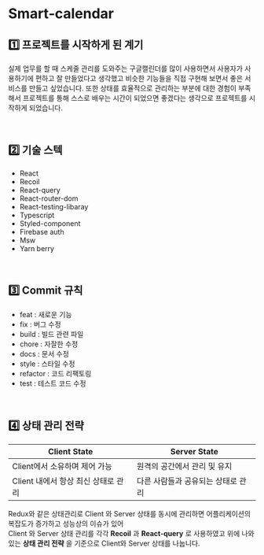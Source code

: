 # Smart-calendar

## 1️⃣ 프로젝트를 시작하게 된 계기
실제 업무를 할 때 스케줄 관리를 도와주는 구글캘린더를 많이 사용하면서 사용자가 사용하기에 편하고 잘 만들었다고 생각했고 비슷한 기능들을 직접 구현해 보면서 좋은 서비스를 만들고 싶었습니다.
또한 상태를 효율적으로 관리하는 부분에 대한 경험이 부족해서 프로젝트를 통해 스스로 배우는 시간이 되었으면 좋겠다는 생각으로 프로젝트를 시작하게 되었습니다.

</br>

## 2️⃣ 기술 스텍

- React
- Recoil
- React-query
- React-router-dom
- React-testing-libaray
- Typescript
- Styled-component
- Firebase auth
- Msw
- Yarn berry

</br>

## 3️⃣ Commit 규칙

- feat : 새로운 기능
- fix : 버그 수정
- build : 빌드 관련 파일
- chore : 자잘한 수정
- docs : 문서 수정
- style : 스타일 수정
- refactor : 코드 리팩토링
- test : 테스트 코드 수정

</br>

## 4️⃣ 상태 관리 전략
| Client State | Server State |
| --- | --- |
| Client에서 소유하며 제어 가능 | 원격의 공간에서 관리 및 유지 |
| Client 내에서 항상 최신 상태로 관리 | 다른 사람들과 공유되는 상태로 관리 |

Redux와 같은 상태관리로 Client 와 Server 상태를 동시에 관리하면 어플리케이션의 복잡도가 증가하고 성능상의 이슈가 있어 </br>
Client 와 Server 상태 관리를 각각 __Recoil__ 과 __React-query__ 로 사용하였고 위에 나와 있는 __상태 관리 전략__ 을 기준으로 Client와 Server 상태를 나눕니다.

